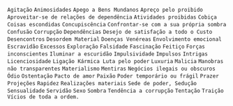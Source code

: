 `Agitação` `Animosidades` `Apego a Bens Mundanos` `Apreço pelo proibido`
`Aproveitar-se de relações de dependência` `Atividades proibidas` `Cobiça`
`Coisas escondidas` `Concupiscência` `Confrontar-se com a sua própria sombra`
`Confusão` `Corrupção` `Dependências` `Desejo de satisfação a todo o Custo`
`Desencontros` `Desordem Material` `Doenças Venéreas` `Envolvimento emocional`
`Escravidão` `Excessos` `Exploração` `Falsidade` `Fascinação` `Feitiço`
`Forças inconscientes` `Iluminar a escuridão` `Impulsividade` `Impulsos`
`Intrigas` `Licenciosidade` `Ligação Kármica Luta pelo poder` `Luxuria`
`Malicia` `Manobras não transparentes` `Materialismo` `Mentiras` `Negócios
ilegais ou obscuros` `Ódio` `Ostentação` `Pacto de amor` `Paixão` `Poder
temporário ou frágil` `Prazer` `Projeções` `Rapidez` `Realizações materiais`
`Sede de poder, Sedução` `Sensualidade` `Servidão` `Sexo` `Sombra` `Tendência
a corrupção` `Tentação` `Traição` `Vícios de toda a ordem.`

